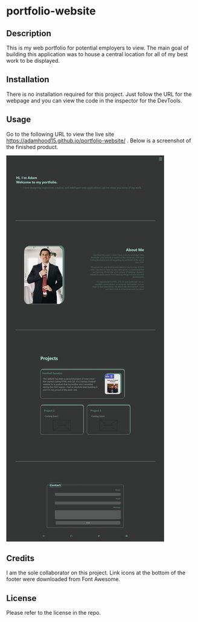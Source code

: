 # portfolio-website

## Description
This is my web portfolio for potential employers to view. The main goal of building this application was to house a central location for all of my best work to be displayed. 

## Installation
There is no installation required for this project. Just follow the URL for the webpage and you can view the code in the inspector for the DevTools.

## Usage
Go to the following URL to view the live site https://adamhood15.github.io/portfolio-website/ . Below is a screenshot of the finished product. 

![portfolio screenshot](./assets/images/website-screenshot.jpeg)

## Credits
I am the sole collaborator on this project. Link icons at the bottom of the footer were downloaded from Font Awesome.

## License
Please refer to the license in the repo.